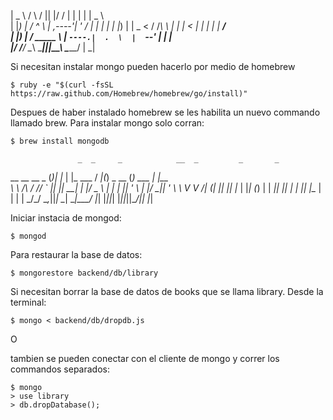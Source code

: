 |   _  \      /   \     /      ||  |/  / |  |  |  | |   _  \  
|  |_)  |    /  ^  \   |  ,----'|  '  /  |  |  |  | |  |_)  | 
|   _  <    /  /_\  \  |  |     |    <   |  |  |  | |   ___/  
|  |_)  |  /  _____  \ |  `----.|  .  \  |  `--'  | |  |      
|______/  /__/     \__\ \______||__|\__\  \______/  | _|      


Si necesitan instalar mongo pueden hacerlo por medio de homebrew
	
	$ ruby -e "$(curl -fsSL https://raw.github.com/Homebrew/homebrew/go/install)"

Despues de haber instalado homebrew se les habilita un nuevo commando llamado brew.
Para instalar mongo solo corran:

	$ brew install mongodb

                   _  _     _            __  _         _       _     
  __      __ __ _ (_)| |_  | |_  ___    / _|(_) _ __  (_) ___ | |__  
  \ \ /\ / // _` || || __| | __|/ _ \  | |_ | || '_ \ | |/ __|| '_ \ 
   \ V  V /| (_| || || |_  | |_| (_) | |  _|| || | | || |\__ \| | | |
    \_/\_/  \__,_||_| \__|  \__|\___/  |_|  |_||_| |_||_||___/|_| |_|
                                                                     


Iniciar instacia de mongod:

	$ mongod

Para restaurar la base de datos:

	$ mongorestore backend/db/library



Si necesitan borrar la base de datos de books que se llama library.
Desde la terminal:

  	$ mongo < backend/db/dropdb.js 

O 

tambien se pueden conectar con el cliente de mongo y correr los commandos separados:

 	$ mongo
 	> use library
 	> db.dropDatabase();